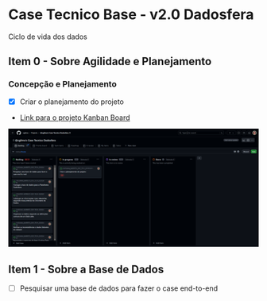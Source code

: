 # Case Tecnico Base - v2.0 Dadosfera

Ciclo de vida dos dados

## Item 0 - Sobre Agilidade e Planejamento

### Concepção e Planejamento

- [x] Criar o planejamento do projeto

- [Link para o projeto Kanban Board](https://github.com/users/cglima/projects/6/views/1)
  
![Principais atividades do ciclo de vida dos dados](prints/kanban-board.png)

## Item 1 - Sobre a Base de Dados

- [ ] Pesquisar uma base de dados para fazer o case end-to-end
